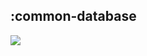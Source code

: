 ## :common-database

<img src="../resources/dependency_graphs/common-database-dependency-graph-multiplatform-projects.svg">
